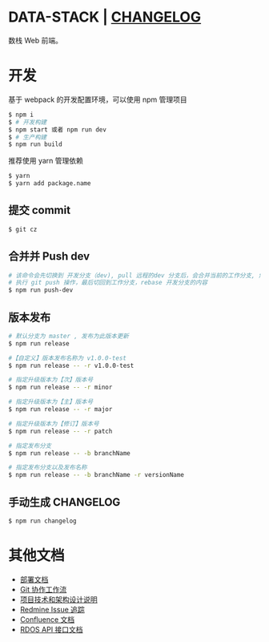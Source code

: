 # DATA-STACK | [CHANGELOG](./CHANGELOG.md)

数栈 Web 前端。

# 开发
基于 webpack 的开发配置环境，可以使用 npm 管理项目

```bash
$ npm i
$ # 开发构建
$ npm start 或者 npm run dev
$ # 生产构建
$ npm run build
```
推荐使用 yarn 管理依赖

```bash
$ yarn
$ yarn add package.name
```

## 提交 commit 

```bash
$ git cz
```

## 合并并 Push dev

```bash
# 该命令会先切换到 开发分支（dev), pull 远程的dev 分支后，会合并当前的工作分支, 然后
# 执行 git push 操作，最后切回到工作分支，rebase 开发分支的内容
$ npm run push-dev
```

## 版本发布

```bash
# 默认分支为 master , 发布为此版本更新
$ npm run release

#【自定义】版本发布名称为 v1.0.0-test
$ npm run release -- -r v1.0.0-test

# 指定升级版本为【次】版本号
$ npm run release -- -r minor

# 指定升级版本为【主】版本号
$ npm run release -- -r major

# 指定升级版本为【修订】版本号
$ npm run release -- -r patch

# 指定发布分支
$ npm run release -- -b branchName

# 指定发布分支以及发布名称
$ npm run release -- -b branchName -r versionName

```

## 手动生成 CHANGELOG

```bash
$ npm run changelog
```

# 其他文档
- [部署文档](./docs/Deploy.md)
- [Git 协作工作流](http://git.dtstack.cn/ziv/data-stack-web/wikis/gitflow)
- [项目技术和架构设计说明
](http://git.dtstack.cn/ziv/data-stack-web/wikis/Development)
- [Redmine Issue 追踪](http://redmine.prod.dtstack.cn/projects/dtinsight200)
- [Confluence 文档](http://confluence.dev.dtstack.cn/display/RDOS/RD-OS)
- [RDOS API 接口文档](http://git.dtstack.cn/dtstack/rdos-docs)


